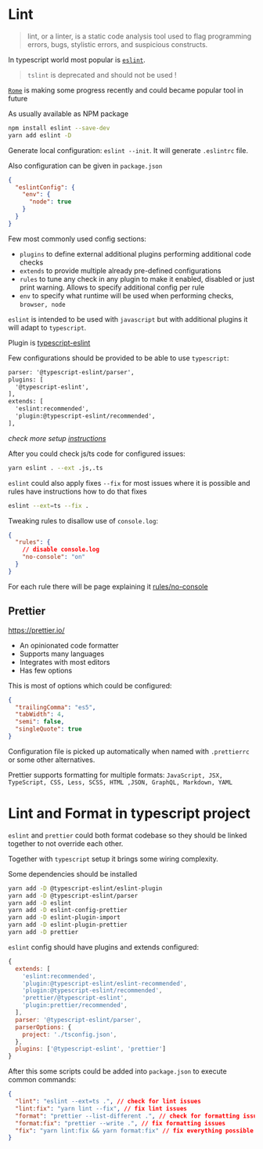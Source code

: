# Lint

> lint, or a linter, is a static code analysis tool used to flag programming errors, bugs, stylistic errors, and suspicious constructs.

In typescript world most popular is [`eslint`](https://eslint.org/).

> `tslint` is deprecated and should not be used !

[`Rome`](https://github.com/romefrontend/rome) is making some progress recently and could became popular tool in future

As usually available as NPM package

```sh
npm install eslint --save-dev
yarn add eslint -D
```

Generate local configuration: `eslint --init`. It will generate `.eslintrc` file.

Also configuration can be given in `package.json`

```json
{
  "eslintConfig": {
    "env": {
      "node": true
    }
  }
}
```

Few most commonly used config sections:

- `plugins` to define external additional plugins performing additional code checks
- `extends` to provide multiple already pre-defined configurations
- `rules` to tune any check in any plugin to make it enabled, disabled or just print warning.
  Allows to specify additional config per rule
- `env` to specify what runtime will be used when performing checks, `browser, node`

`eslint` is intended to be used with `javascript` but with additional plugins it will adapt to `typescript`.

Plugin is [typescript-eslint](https://github.com/typescript-eslint/typescript-eslint)

Few configurations should be provided to be able to use `typescript`:

```txt
parser: '@typescript-eslint/parser',
plugins: [
  '@typescript-eslint',
],
extends: [
  'eslint:recommended',
  'plugin:@typescript-eslint/recommended',
],
```

_check more setup [instructions](https://github.com/typescript-eslint/typescript-eslint/blob/master/docs/getting-started/linting/README.md)_

After you could check js/ts code for configured issues:

```sh
yarn eslint . --ext .js,.ts
```

`eslint` could also apply fixes `--fix` for most issues where it is possible and rules have instructions how to
do that fixes

```sh
eslint --ext=ts --fix .
```

Tweaking rules to disallow use of `console.log`:

```json
{
  "rules": {
    // disable console.log
    "no-console": "on"
  }
}
```

For each rule there will be page explaining it [rules/no-console](https://eslint.org/docs/rules/no-console)

## Prettier

<https://prettier.io/>

- An opinionated code formatter
- Supports many languages
- Integrates with most editors
- Has few options

This is most of options which could be configured:

```json
{
  "trailingComma": "es5",
  "tabWidth": 4,
  "semi": false,
  "singleQuote": true
}
```

Configuration file is picked up automatically when named with `.prettierrc` or some other alternatives.

Prettier supports formatting for multiple formats:
`JavaScript, JSX, TypeScript, CSS, Less, SCSS, HTML ,JSON, GraphQL, Markdown, YAML`

# Lint and Format in typescript project

`eslint` and `prettier` could both format codebase so they should be linked together to not override each other.

Together with `typescript` setup it brings some wiring complexity.

Some dependencies should be installed

```sh
yarn add -D @typescript-eslint/eslint-plugin
yarn add -D @typescript-eslint/parser
yarn add -D eslint
yarn add -D eslint-config-prettier
yarn add -D eslint-plugin-import
yarn add -D eslint-plugin-prettier
yarn add -D prettier
```

`eslint` config should have plugins and extends configured:

```js
{
  extends: [
    'eslint:recommended',
    'plugin:@typescript-eslint/eslint-recommended',
    'plugin:@typescript-eslint/recommended',
    'prettier/@typescript-eslint',
    'plugin:prettier/recommended',
  ],
  parser: '@typescript-eslint/parser',
  parserOptions: {
    project: './tsconfig.json',
  },
  plugins: ['@typescript-eslint', 'prettier']
}
```

After this some scripts could be added into `package.json` to execute common commands:

```json
{
  "lint": "eslint --ext=ts .", // check for lint issues
  "lint:fix": "yarn lint --fix", // fix lint issues
  "format": "prettier --list-different .", // check for formatting issues
  "format:fix": "prettier --write .", // fix formatting issues
  "fix": "yarn lint:fix && yarn format:fix" // fix everything possible to fix
}
```
